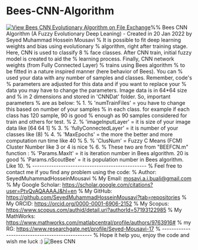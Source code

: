 # Bees-CNN-Algorithm
[![View Bees CNN Evolutionary Algorithm on File Exchange](https://www.mathworks.com/matlabcentral/images/matlab-file-exchange.svg)](https://www.mathworks.com/matlabcentral/fileexchange/105510-bees-cnn-evolutionary-algorithm)%% Bees CNN Algorithm (A Fuzzy Evolutionary Deep Leaning) - Created in 20 Jan 2022 by Seyed Muhammad Hossein Mousavi
% It is possible to fit deep learning weights and bias using evolutionary
% algorithm, right after training stage. Here, CNN is used to classify 8
% face classes. After CNN train, initial fuzzy model is created to aid the
% learning process. Finally, CNN network weights (from Fully Connected Layer)
% trains using Bees algorithm
% to be fitted in a nature inspired manner (here behavior of Bees). You can
% used your data with any number of samples and classes. Remember, code's
% parameters are adjusted for this data and if you want to replace your
% data you may have to change the parameters. Image data is in 64*64 size and
% in 2 dimensions and stored in 'CNNDat' folder. So, important parameters 
% are as below:
% 1.
% 'numTrainFiles' = you have to change this based on number of your samples
% in each class. for example if each class has 120 sample, 90 is good
% enough as 90 samples considered for train and others for test.
% 2.
% 'imageInputLayer' = it is size of your image data like [64 64 1]
% 3.
% 'fullyConnectedLayer' = it is number of your classes like (8)
% 4.
% 'MaxEpochs' = the more the better and more computation run time like 40
% 5.
% 'ClusNum' = Fuzzy C Means (FCM) Cluster Number like 3 or 4 is nice
% 6.
% These two are from "BEEFCN.m" function :
% 'Params.MaxIt' = it is iteration number in Bees algorithm. 20 is good
% 'Params.nScoutBee' = it is population number in Bees algorithm. Like 10.
% ------------------------------------------------ 
% Feel free to contact me if you find any problem using the code: 
% Author: SeyedMuhammadHosseinMousavi
% My Email: mosavi.a.i.buali@gmail.com 
% My Google Scholar: https://scholar.google.com/citations?user=PtvQvAQAAAAJ&hl=en 
% My GitHub: https://github.com/SeyedMuhammadHosseinMousavi?tab=repositories 
% My ORCID: https://orcid.org/0000-0001-6906-2152 
% My Scopus: https://www.scopus.com/authid/detail.uri?authorId=57193122985 
% My MathWorks: https://www.mathworks.com/matlabcentral/profile/authors/9763916#
% my RG: https://www.researchgate.net/profile/Seyed-Mousavi-17
% ------------------------------------------------ 
% Hope it help you, enjoy the code and wish me luck :)
![Bees CNN](https://user-images.githubusercontent.com/11339420/150426815-417019d7-f7af-4de2-890e-582411724840.jpg)


